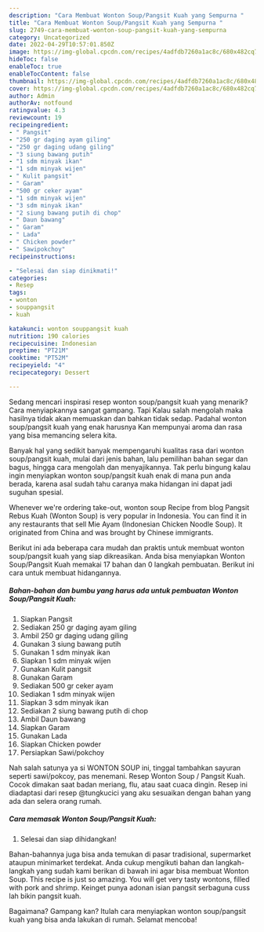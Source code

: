 ```yaml
---
description: "Cara Membuat Wonton Soup/Pangsit Kuah yang Sempurna "
title: "Cara Membuat Wonton Soup/Pangsit Kuah yang Sempurna "
slug: 2749-cara-membuat-wonton-soup-pangsit-kuah-yang-sempurna
category: Uncategorized
date: 2022-04-29T10:57:01.850Z
image: https://img-global.cpcdn.com/recipes/4adfdb7260a1ac8c/680x482cq70/wonton-souppangsit-kuah-foto-resep-utama.jpg
hideToc: false
enableToc: true
enableTocContent: false
thumbnail: https://img-global.cpcdn.com/recipes/4adfdb7260a1ac8c/680x482cq70/wonton-souppangsit-kuah-foto-resep-utama.jpg
cover: https://img-global.cpcdn.com/recipes/4adfdb7260a1ac8c/680x482cq70/wonton-souppangsit-kuah-foto-resep-utama.jpg
author: Admin
authorAv: notfound
ratingvalue: 4.3
reviewcount: 19
recipeingredient:
- " Pangsit"
- "250 gr daging ayam giling"
- "250 gr daging udang giling"
- "3 siung bawang putih"
- "1 sdm minyak ikan"
- "1 sdm minyak wijen"
- " Kulit pangsit"
- " Garam"
- "500 gr ceker ayam"
- "1 sdm minyak wijen"
- "3 sdm minyak ikan"
- "2 siung bawang putih di chop"
- " Daun bawang"
- " Garam"
- " Lada"
- " Chicken powder"
- " Sawipokchoy"
recipeinstructions:

- "Selesai dan siap dinikmati!"
categories:
- Resep
tags:
- wonton
- souppangsit
- kuah

katakunci: wonton souppangsit kuah 
nutrition: 190 calories
recipecuisine: Indonesian
preptime: "PT21M"
cooktime: "PT52M"
recipeyield: "4"
recipecategory: Dessert

---
```



Sedang mencari inspirasi resep wonton soup/pangsit kuah yang menarik? Cara menyiapkannya sangat gampang. Tapi Kalau salah mengolah maka hasilnya tidak akan memuaskan dan bahkan tidak sedap. Padahal wonton soup/pangsit kuah yang enak harusnya Kan mempunyai aroma dan rasa yang bisa memancing selera kita.


Banyak hal yang sedikit banyak mempengaruhi kualitas rasa dari wonton soup/pangsit kuah, mulai dari jenis bahan, lalu pemilihan bahan segar dan bagus, hingga cara mengolah dan menyajikannya. Tak perlu bingung kalau ingin menyiapkan wonton soup/pangsit kuah enak di mana pun anda berada, karena asal sudah tahu caranya maka hidangan ini dapat jadi suguhan spesial.

Whenever we&#39;re ordering take-out, wonton soup Recipe from blog Pangsit Rebus Kuah (Wonton Soup) is very popular in Indonesia. You can find it in any restaurants that sell Mie Ayam (Indonesian Chicken Noodle Soup). It originated from China and was brought by Chinese immigrants.


Berikut ini ada beberapa cara mudah dan praktis untuk membuat wonton soup/pangsit kuah yang siap dikreasikan. Anda bisa menyiapkan Wonton Soup/Pangsit Kuah memakai 17 bahan dan 0 langkah pembuatan. Berikut ini cara untuk membuat hidangannya.

<!--inarticleads1-->

##### Bahan-bahan dan bumbu yang harus ada untuk pembuatan Wonton Soup/Pangsit Kuah:

1. Siapkan  Pangsit
1. Sediakan 250 gr daging ayam giling
1. Ambil 250 gr daging udang giling
1. Gunakan 3 siung bawang putih
1. Gunakan 1 sdm minyak ikan
1. Siapkan 1 sdm minyak wijen
1. Gunakan  Kulit pangsit
1. Gunakan  Garam
1. Sediakan 500 gr ceker ayam
1. Sediakan 1 sdm minyak wijen
1. Siapkan 3 sdm minyak ikan
1. Sediakan 2 siung bawang putih di chop
1. Ambil  Daun bawang
1. Siapkan  Garam
1. Gunakan  Lada
1. Siapkan  Chicken powder
1. Persiapkan  Sawi/pokchoy


Nah salah satunya ya si WONTON SOUP ini, tinggal tambahkan sayuran seperti sawi/pokcoy, pas menemani. Resep Wonton Soup / Pangsit Kuah. Cocok dimakan saat badan meriang, flu, atau saat cuaca dingin. Resep ini diadaptasi dari resep @tungkucici yang aku sesuaikan dengan bahan yang ada dan selera orang rumah. 

<!--inarticleads2-->

##### Cara memasak Wonton Soup/Pangsit Kuah:


1. Selesai dan siap dihidangkan!

Bahan-bahannya juga bisa anda temukan di pasar tradisional, supermarket ataupun minimarket terdekat. Anda cukup mengikuti bahan dan langkah-langkah yang sudah kami berikan di bawah ini agar bisa membuat Wonton Soup. This recipe is just so amazing. You will get very tasty wontons, filled with pork and shrimp. Keinget punya adonan isian pangsit serbaguna cuss lah bikin pangsit kuah. 

Bagaimana? Gampang kan? Itulah cara menyiapkan wonton soup/pangsit kuah yang bisa anda lakukan di rumah. Selamat mencoba!
